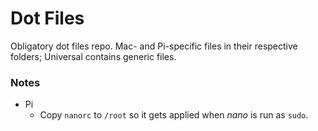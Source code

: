 # Dot Files #

Obligatory dot files repo. Mac- and Pi-specific files in their respective folders; Universal contains generic files.

### Notes ###

* Pi
    * Copy `nanorc` to `/root` so it gets applied when *nano* is run as `sudo`.

